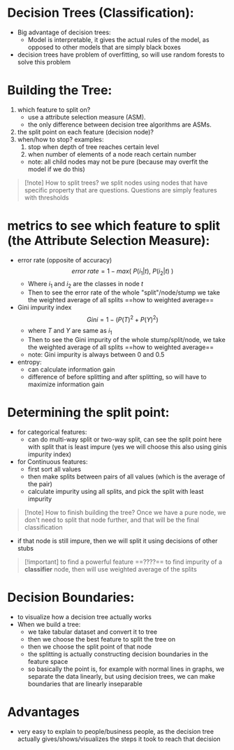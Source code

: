 # Decision Trees (Classification):
- Big advantage of decision trees:
	- Model is interpretable, it gives the actual rules of the model, as opposed to other models that are simply black boxes
- decision trees have problem of overfitting, so will use random forests to solve this problem
# Building the Tree:
1) which feature to split on?
	- use a attribute selection measure (ASM).
	- the only difference between decision tree algorithms are ASMs.
2) the split point on each feature (decision node)?
3) when/how to stop? examples:
	1) stop when depth of tree reaches certain level
	2) when number of elements of a node reach certain number
	- note: all child nodes may not be pure (because may overfit the model if we do this)

>[!note] How to split trees?
>we split nodes using nodes that have specific property that are questions. Questions are simply features with thresholds
# metrics to see which feature to split (the Attribute Selection Measure):
- error rate (opposite of accuracy) $$error \ rate=1-max(\ P(i_1|t),\ P(i_2|t)\ )$$
	- Where $i_1$ and $i_2$ are the classes in node $t$
	- Then to see the error rate of the whole "split"/node/stump we take the weighted average of all splits ==how to weighted average==
- Gini impurity index $$Gini=1-(P(T)^2+P(Y)^2)$$
	- where $T$ and $Y$ are same as $i_1$ 
	- Then to see the Gini impurity of the whole stump/split/node, we take the weighted average of all splits ==how to weighted average==
	- note: Gini impurity is always between 0 and 0.5
- entropy: 
	- can calculate information gain
	- difference of before splitting and after splitting, so will have to maximize information gain
# Determining the split point:
- for categorical features:
	- can do multi-way split or two-way split, can see the split point here with split that is least impure (yes we will choose this also using ginis impurity index)
- for Continuous features:
	- first sort all values
	- then make splits between pairs of all values (which is the average of the pair)
	- calculate impurity using all splits, and pick the split with least impurity
> [!note] How to finish building the tree?
> Once we have a pure node, we don't need to split that node further, and that will be the final classification

- if that node is still impure, then we will split it using decisions of other stubs

>[!important] to find a powerful feature ==????==
>to find impurity of a **classifier** node, then will use weighted average of the splits
# Decision Boundaries:
- to visualize how a decision tree actually works
- When we build a tree:
	- we take tabular dataset and convert it to tree
	- then we choose the best feature to split the tree on
	- then we choose the split point of that node
	- the splitting is actually constructing decision boundaries in the feature space
	- so basically the point is, for example with normal lines in graphs, we separate the data linearly, but using decision trees, we can make boundaries that are linearly inseparable
# Advantages
- very easy to explain to people/business people, as the decision tree actually gives/shows/visualizes the steps it took to reach that decision
